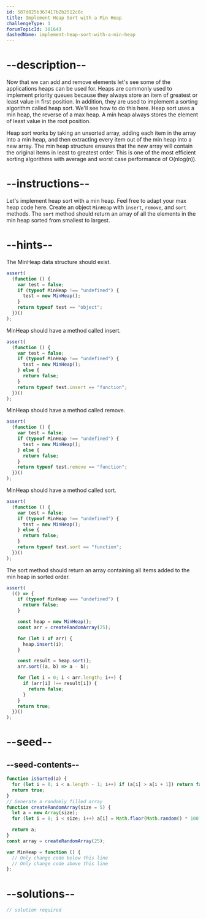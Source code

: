 ```yaml
---
id: 587d825b367417b2b2512c8c
title: Implement Heap Sort with a Min Heap
challengeType: 1
forumTopicId: 301643
dashedName: implement-heap-sort-with-a-min-heap
---
```


# --description--

Now that we can add and remove elements let's see some of the applications heaps can be used for. Heaps are commonly used to implement priority queues because they always store an item of greatest or least value in first position. In addition, they are used to implement a sorting algorithm called heap sort. We'll see how to do this here. Heap sort uses a min heap, the reverse of a max heap. A min heap always stores the element of least value in the root position.

Heap sort works by taking an unsorted array, adding each item in the array into a min heap, and then extracting every item out of the min heap into a new array. The min heap structure ensures that the new array will contain the original items in least to greatest order. This is one of the most efficient sorting algorithms with average and worst case performance of O(nlog(n)).

# --instructions--

Let's implement heap sort with a min heap. Feel free to adapt your max heap code here. Create an object `MinHeap` with `insert`, `remove`, and `sort` methods. The `sort` method should return an array of all the elements in the min heap sorted from smallest to largest.

# --hints--

The MinHeap data structure should exist.

```js
assert(
  (function () {
    var test = false;
    if (typeof MinHeap !== "undefined") {
      test = new MinHeap();
    }
    return typeof test == "object";
  })()
);
```

MinHeap should have a method called insert.

```js
assert(
  (function () {
    var test = false;
    if (typeof MinHeap !== "undefined") {
      test = new MinHeap();
    } else {
      return false;
    }
    return typeof test.insert == "function";
  })()
);
```

MinHeap should have a method called remove.

```js
assert(
  (function () {
    var test = false;
    if (typeof MinHeap !== "undefined") {
      test = new MinHeap();
    } else {
      return false;
    }
    return typeof test.remove == "function";
  })()
);
```

MinHeap should have a method called sort.

```js
assert(
  (function () {
    var test = false;
    if (typeof MinHeap !== "undefined") {
      test = new MinHeap();
    } else {
      return false;
    }
    return typeof test.sort == "function";
  })()
);
```

The sort method should return an array containing all items added to the min heap in sorted order.

```js
assert(
  (() => {
    if (typeof MinHeap === "undefined") {
      return false;
    }

    const heap = new MinHeap();
    const arr = createRandomArray(25);

    for (let i of arr) {
      heap.insert(i);
    }

    const result = heap.sort();
    arr.sort((a, b) => a - b);

    for (let i = 0; i < arr.length; i++) {
      if (arr[i] !== result[i]) {
        return false;
      }
    }
    return true;
  })()
);
```

# --seed--

## --seed-contents--

```js
function isSorted(a) {
  for (let i = 0; i < a.length - 1; i++) if (a[i] > a[i + 1]) return false;
  return true;
}
// Generate a randomly filled array
function createRandomArray(size = 5) {
  let a = new Array(size);
  for (let i = 0; i < size; i++) a[i] = Math.floor(Math.random() * 100);

  return a;
}
const array = createRandomArray(25);

var MinHeap = function () {
  // Only change code below this line
  // Only change code above this line
};
```

# --solutions--

```js
// solution required
```
